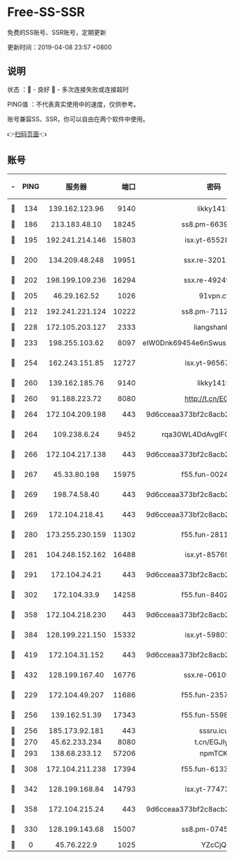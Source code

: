 # Free-SS-SSR

免费的SS账号、SSR账号，定期更新

更新时间：2019-04-08 23:57 +0800

## 说明

状态     ：🙂 - 良好 🙁 - 多次连接失败或连接超时

PING值   ：不代表真实使用中的速度，仅供参考。

账号兼容SS、SSR，你可以自由在两个软件中使用。

👉[扫码页面](https://liesauer.github.io/Free-SS-SSR/)👈

## 账号

|-|PING|服务器|端口|密码|加密方式|区域|
|:----:|:----:|:-----:|-----:|:----:|:----:|:----:|
|🙂|134|139.162.123.96|9140|likky1415|aes-256-cfb|JP|
|🙂|186|213.183.48.10|18245|ss8.pm-66393929|rc4-md5|RU|
|🙂|195|192.241.214.146|15803|isx.yt-65528356|aes-256-cfb|US|
|🙂|200|134.209.48.248|19951|ssx.re-32012772|aes-256-cfb|US|
|🙂|202|198.199.109.236|16294|ssx.re-49249273|aes-256-cfb|US|
|🙂|205|46.29.162.52|1026|91vpn.cf|rc4-md5|RU|
|🙂|212|192.241.221.124|10222|ss8.pm-71123856|aes-256-cfb|US|
|🙂|228|172.105.203.127|2333|liangshanbo|chacha20|JP|
|🙂|233|198.255.103.62|8097|eIW0Dnk69454e6nSwuspv9DmS201tQ0D|aes-256-cfb|US|
|🙂|254|162.243.151.85|12727|isx.yt-96567464|aes-256-cfb|US|
|🙂|260|139.162.185.76|9140|likky1415|aes-256-cfb|DE|
|🙂|260|91.188.223.72|8080|http://t.cn/EGJIyrl|rc4-md5|RU|
|🙂|264|172.104.209.198|443|9d6cceaa373bf2c8acb22e60b6a58be6|aes-256-cfb|US|
|🙂|264|109.238.6.24|9452|rqa30WL4DdAvgIFG6Fs3znzTa|aes-256-cfb|FR|
|🙂|266|172.104.217.138|443|9d6cceaa373bf2c8acb22e60b6a58be6|aes-256-cfb|US|
|🙂|267|45.33.80.198|15975|f55.fun-00246123|aes-256-cfb|US|
|🙂|269|198.74.58.40|443|9d6cceaa373bf2c8acb22e60b6a58be6|aes-256-cfb|US|
|🙂|269|172.104.218.41|443|9d6cceaa373bf2c8acb22e60b6a58be6|aes-256-cfb|US|
|🙂|280|173.255.230.159|11302|f55.fun-28114209|aes-256-cfb|US|
|🙂|281|104.248.152.162|16488|isx.yt-85769451|aes-256-cfb|SG|
|🙂|291|172.104.24.21|443|9d6cceaa373bf2c8acb22e60b6a58be6|aes-256-cfb|US|
|🙂|302|172.104.33.9|14258|f55.fun-84028814|aes-256-cfb|SG|
|🙂|358|172.104.218.230|443|9d6cceaa373bf2c8acb22e60b6a58be6|aes-256-cfb|US|
|🙂|384|128.199.221.150|15332|isx.yt-59801351|aes-256-cfb|SG|
|🙂|419|172.104.31.152|443|9d6cceaa373bf2c8acb22e60b6a58be6|aes-256-cfb|US|
|🙂|432|128.199.167.40|16776|ssx.re-06109794|aes-256-cfb|SG|
|🙂|229|172.104.49.207|11686|f55.fun-23572783|aes-256-cfb|SG|
|🙂|256|139.162.51.39|17343|f55.fun-55982409|aes-256-cfb|SG|
|🙂|256|185.173.92.181|443|sssru.icu|rc4-md5|RU|
|🙂|270|45.62.233.234|8080|t.cn/EGJIyrl|rc4-md5|CA|
|🙂|293|138.68.233.12|57206|npmTCK|rc4-md5|US|
|🙂|308|172.104.211.238|17394|f55.fun-61332422|aes-256-cfb|US|
|🙂|342|128.199.168.84|14793|isx.yt-77473407|aes-256-cfb|SG|
|🙂|358|172.104.215.24|443|9d6cceaa373bf2c8acb22e60b6a58be6|aes-256-cfb|US|
|🙁|330|128.199.143.68|15007|ss8.pm-07458525|aes-256-cfb|SG|
|🙁|0|45.76.222.9|1025|YZcCjQ|rc4-md5|JP|
